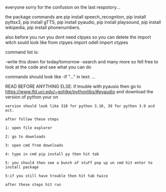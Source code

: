 everyone sorry for the confusion on the last respotory...

the package commands are pip install speech_recogniton, pip install pyttsx3, pip install gTTS, pip install pyaudio, pip install playsound, pip install wikipedia, pip install phonenumbers.

also before you run you dont need ctpyes so you can delete the import witch sould look like from ctpyes import odell
                                                                                            import ctypes
                                                                                           
command list is:

-write this down for today/tomorrow
-search
and many more so fell free to look at the code and see what you can do 

commands should look like 
-if "..." in text:
    ...
    
READ BEFORE ANYTHING ELSE:
    if trouble with pyausio then go to https://www.lfd.uci.edu/~gohlke/pythonlibs/#pyaudio and download the version of python your on
    
    version should look like 310 for python 3.10, 39 for python 3.9 acd ect.
    
    after follow these steps
    
    1: open file explorer
    
    2: go to downloads
    
    3: open cmd from downloads
    
    4: type in cmd pip install py then hit tab
    
    5: you should then see a bunch of stuff pop up un cmd hit enter to install package
    
    5:if you still have trouble then hit tab twice
    
    after these steps hit run
